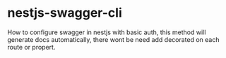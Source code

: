 # nestjs-swagger-cli
How to configure swagger in nestjs with basic auth, this method will generate docs automatically, there wont be need add decorated on each route or propert.
